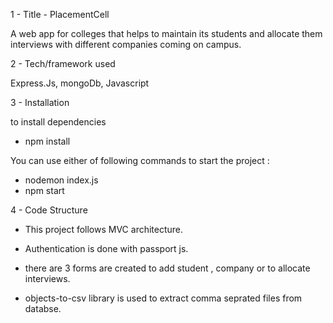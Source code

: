 1 - Title - PlacementCell

  A web app for colleges that helps to maintain its students and allocate them interviews with different companies coming on campus.


2 - Tech/framework used

  Express.Js, mongoDb, Javascript 
   
 
3 - Installation 

  to install dependencies
  - npm install

  You can use either of following commands to start the project :
  - nodemon index.js
  - npm start
  
  
4 - Code Structure

  - This project follows MVC architecture.
  
  - Authentication is done with passport js.
  
  - there are 3 forms are created to add student , company or to allocate interviews.
  
  - objects-to-csv library is used to extract comma seprated files from databse.
